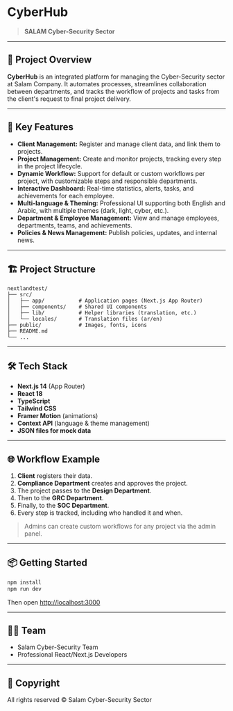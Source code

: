 # CyberHub

> **SALAM Cyber-Security Sector**

---

## 🚀 Project Overview

**CyberHub** is an integrated platform for managing the Cyber-Security sector at Salam Company. It automates processes, streamlines collaboration between departments, and tracks the workflow of projects and tasks from the client's request to final project delivery.

---

## 🧩 Key Features
- **Client Management:** Register and manage client data, and link them to projects.
- **Project Management:** Create and monitor projects, tracking every step in the project lifecycle.
- **Dynamic Workflow:** Support for default or custom workflows per project, with customizable steps and responsible departments.
- **Interactive Dashboard:** Real-time statistics, alerts, tasks, and achievements for each employee.
- **Multi-language & Theming:** Professional UI supporting both English and Arabic, with multiple themes (dark, light, cyber, etc.).
- **Department & Employee Management:** View and manage employees, departments, teams, and achievements.
- **Policies & News Management:** Publish policies, updates, and internal news.

---

## 🏗️ Project Structure

```
nextlandtest/
├── src/
│   ├── app/           # Application pages (Next.js App Router)
│   ├── components/    # Shared UI components
│   ├── lib/           # Helper libraries (translation, etc.)
│   └── locales/       # Translation files (ar/en)
├── public/            # Images, fonts, icons
├── README.md
└── ...
```

---

## 🛠️ Tech Stack
- **Next.js 14** (App Router)
- **React 18**
- **TypeScript**
- **Tailwind CSS**
- **Framer Motion** (animations)
- **Context API** (language & theme management)
- **JSON files for mock data**

---

## 🌐 Workflow Example
1. **Client** registers their data.
2. **Compliance Department** creates and approves the project.
3. The project passes to the **Design Department**.
4. Then to the **GRC Department**.
5. Finally, to the **SOC Department**.
6. Every step is tracked, including who handled it and when.

> Admins can create custom workflows for any project via the admin panel.

---

## 📦 Getting Started

```bash
npm install
npm run dev
```

Then open [http://localhost:3000](http://localhost:3000)

---

## 👨‍💻 Team
- Salam Cyber-Security Team
- Professional React/Next.js Developers

---

## 🏢 Copyright
All rights reserved © Salam Cyber-Security Sector
